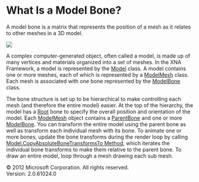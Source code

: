 ﻿

# What Is a Model Bone?

A model bone is a matrix that represents the position of a mesh as it relates to other meshes in a 3D model.

![](Model-ModelMesh.png)

A complex computer-generated object, often called a model, is made up of many vertices and materials organized into a set of meshes. In the XNA Framework, a model is represented by the [Model](T_Microsoft_Xna_Framework_Graphics_Model.md) class. A model contains one or more meshes, each of which is represented by a [ModelMesh](T_Microsoft_Xna_Framework_Graphics_ModelMesh.md) class. Each mesh is associated with one bone represented by the [ModelBone](T_Microsoft_Xna_Framework_Graphics_ModelBone.md) class.

The bone structure is set up to be hierarchical to make controlling each mesh (and therefore the entire model) easier. At the top of the hierarchy, the model has a [Root](P_Microsoft_Xna_Framework_Graphics_Model_Root.md) bone to specify the overall position and orientation of the model. Each [ModelMesh](T_Microsoft_Xna_Framework_Graphics_ModelMesh.md) object contains a [ParentBone](P_Microsoft_Xna_Framework_Graphics_ModelMesh_ParentBone.md) and one or more [ModelBone](T_Microsoft_Xna_Framework_Graphics_ModelBone.md). You can transform the entire model using the parent bone as well as transform each individual mesh with its bone. To animate one or more bones, update the bone transforms during the render loop by calling [Model.CopyAbsoluteBoneTransformsTo Method](M_Microsoft_Xna_Framework_Graphics_Model_CopyAbsoluteBoneTransformsTo.md), which iterates the individual bone transforms to make them relative to the parent bone. To draw an entire model, loop through a mesh drawing each sub mesh.

© 2012 Microsoft Corporation. All rights reserved.  
Version: 2.0.61024.0